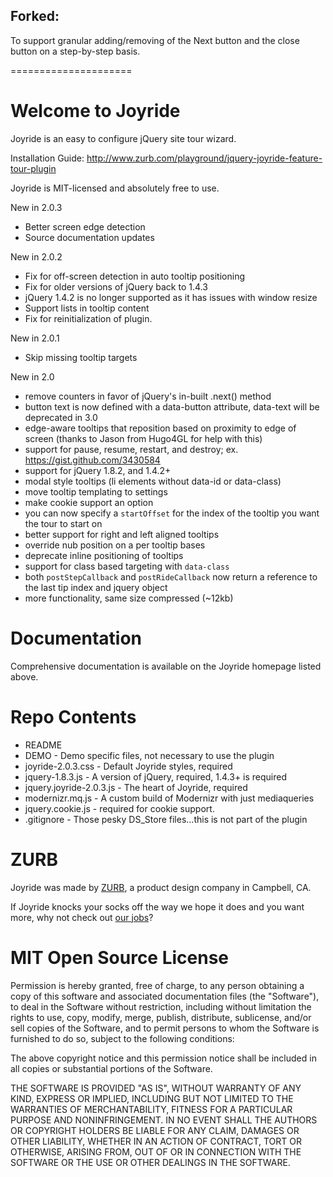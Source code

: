 ## Forked:

To support granular adding/removing of the Next button and the close button on a step-by-step basis.

=====================

Welcome to Joyride
=====================

Joyride is an easy to configure jQuery site tour wizard.

Installation Guide:      http://www.zurb.com/playground/jquery-joyride-feature-tour-plugin

Joyride is MIT-licensed and absolutely free to use.

New in 2.0.3
* Better screen edge detection
* Source documentation updates

New in 2.0.2
* Fix for off-screen detection in auto tooltip positioning
* Fix for older versions of jQuery back to 1.4.3
* jQuery 1.4.2 is no longer supported as it has issues with window resize
* Support lists in tooltip content
* Fix for reinitialization of plugin.

New in 2.0.1
* Skip missing tooltip targets

New in 2.0
* remove counters in favor of jQuery's in-built .next() method
* button text is now defined with a data-button attribute, data-text will be deprecated in 3.0
* edge-aware tooltips that reposition based on proximity to edge of screen (thanks to Jason from Hugo4GL for help with this)
* support for pause, resume, restart, and destroy; ex. https://gist.github.com/3430584
* support for jQuery 1.8.2, and 1.4.2+
* modal style tooltips (li elements without data-id or data-class)
* move tooltip templating to settings
* make cookie support an option
* you can now specify a `startOffset` for the index of the tooltip you want the tour to start on
* better support for right and left aligned tooltips
* override nub position on a per tooltip bases
* deprecate inline positioning of tooltips
* support for class based targeting with `data-class`
* both `postStepCallback` and `postRideCallback` now return a reference to the last tip index and jquery object
* more functionality, same size compressed (~12kb)

Documentation
==============

Comprehensive documentation is available on the Joyride homepage listed above.

Repo Contents
=============

* README
* DEMO - Demo specific files, not necessary to use the plugin
* joyride-2.0.3.css - Default Joyride styles, required
* jquery-1.8.3.js - A version of jQuery, required, 1.4.3+ is required
* jquery.joyride-2.0.3.js - The heart of Joyride, required
* modernizr.mq.js - A custom build of Modernizr with just mediaqueries
* jquery.cookie.js - required for cookie support.
* .gitignore - Those pesky DS_Store files...this is not part of the plugin

ZURB
====

Joyride was made by [ZURB](http://www.zurb.com), a product design company in Campbell, CA.

If Joyride knocks your socks off the way we hope it does and you want more, why not check out [our jobs](http://www.zurb.com/talent/jobs)?

MIT Open Source License
=======================

Permission is hereby granted, free of charge, to any person obtaining a copy of this software and associated documentation files (the "Software"), to deal in the Software without restriction, including without limitation the rights to use, copy, modify, merge, publish, distribute, sublicense, and/or sell copies of the Software, and to permit persons to whom the Software is furnished to do so, subject to the following conditions:

The above copyright notice and this permission notice shall be included in all copies or substantial portions of the Software.

THE SOFTWARE IS PROVIDED "AS IS", WITHOUT WARRANTY OF ANY KIND, EXPRESS OR IMPLIED, INCLUDING BUT NOT LIMITED TO THE WARRANTIES OF MERCHANTABILITY, FITNESS FOR A PARTICULAR PURPOSE AND NONINFRINGEMENT. IN NO EVENT SHALL THE AUTHORS OR COPYRIGHT HOLDERS BE LIABLE FOR ANY CLAIM, DAMAGES OR OTHER LIABILITY, WHETHER IN AN ACTION OF CONTRACT, TORT OR OTHERWISE, ARISING FROM, OUT OF OR IN CONNECTION WITH THE SOFTWARE OR THE USE OR OTHER DEALINGS IN THE SOFTWARE.
